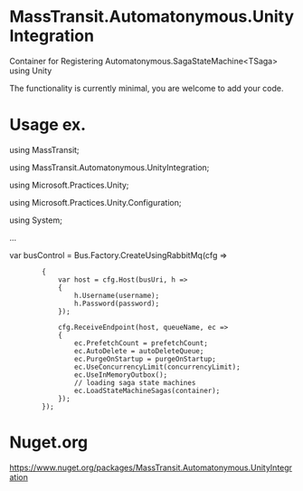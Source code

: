 # MassTransit.Automatonymous.UnityIntegration
Container for Registering Automatonymous.SagaStateMachine&lt;TSaga> using Unity

The functionality is currently minimal, you are welcome to add your code.

# Usage ex.
using MassTransit;

using MassTransit.Automatonymous.UnityIntegration;

using Microsoft.Practices.Unity;

using Microsoft.Practices.Unity.Configuration;

using System;

...

var busControl = Bus.Factory.CreateUsingRabbitMq(cfg =>

            {
                var host = cfg.Host(busUri, h =>
                {
                    h.Username(username);
                    h.Password(password);
                });

                cfg.ReceiveEndpoint(host, queueName, ec =>
                {                                                            
                    ec.PrefetchCount = prefetchCount;
                    ec.AutoDelete = autoDeleteQueue;
                    ec.PurgeOnStartup = purgeOnStartup;
                    ec.UseConcurrencyLimit(concurrencyLimit);
                    ec.UseInMemoryOutbox();
                    // loading saga state machines
                    ec.LoadStateMachineSagas(container);
                });
            });

# Nuget.org
https://www.nuget.org/packages/MassTransit.Automatonymous.UnityIntegration
